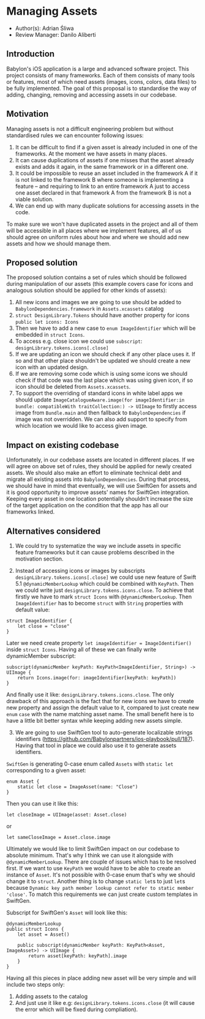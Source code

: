 
# Managing Assets

* Author(s): Adrian Śliwa
* Review Manager: Danilo Aliberti

## Introduction

Babylon's iOS application is a large and advanced software project. This project consists of many frameworks. Each of them consists of many tools or features, most of which need assets (images, icons, colors, data files) to be fully implemented. The goal of this proposal is to standardise the way of adding, changing, removing and accessing assets in our codebase.

## Motivation

Managing assets is not a difficult engineering problem but without standardised rules we can encounter following issues:
1. It can be difficult to find if a given asset is already included in one of the frameworks. At the moment we have assets in many places.
2. It can cause duplications of assets if one misses that the asset already exists and adds it again, in the same framework or in a different one.
3. It could be impossible to reuse an asset included in the framework A if it is not linked to the framework B where someone is implementing a feature – and requiring to link to an entire framework A just to access one asset declared in that framework A from the framework B is not a viable solution.
4. We can end up with many duplicate solutions for accessing assets in the code.

To make sure we won't have duplicated assets in the project and all of them will be accessible in all places where we implement features, all of us should agree on uniform rules about how and where we should add new assets and how we should manage them.


## Proposed solution

The proposed solution contains a set of rules which should be followed during manipulation of our assets (this example covers case for icons and analogous solution should be applied for other kinds of assets):
1. All new icons and images we are going to use should be added to `BabylonDependencies.framework` in `Assets.xcassets` catalog 
2. `struct DesignLibrary.Tokens` should have another property for icons `public let icons: Icons`
3. Then we have to add a new case to `enum ImageIdentifier` which will be embedded in `struct Icons`.
4. To access e.g. close icon we could use `subscript`: `designLibrary.tokens.icons[.close]`
5. If we are updating an icon we should check if any other place uses it. If so and that other place shouldn't be updated we should create a new icon with an updated design.
6. If we are removing some code which is using some icons we should check if that code was the last place which was using given icon, if so icon should be deleted from `Assets.xcassets`.
7. To support the overriding of standard icons in white label apps we should update `ImageCatalogueAware.image(for imageIdentifier:in bundle: compatibleWith traitCollection:) -> UIImage` to firstly access image from `Bundle.main` and then fallback to `BabylonDependencies` if image was not overridden. We can also add support to specify from which location we would like to access given image.

## Impact on existing codebase

Unfortunately, in our codebase assets are located in different places. If we will agree on above set of rules, they should be applied for newly created assets. We should also make an effort to eliminate technical debt and migrate all existing assets into `BabylonDependencies`. During that process, we should have in mind that eventually, we will use SwiftGen for assets and it is good opportunity to improve assets' names for SwiftGen integration. Keeping every asset in one location potentially shouldn’t increase the size of the target application on the condition that the app has all our frameworks linked.

## Alternatives considered

1. We could try to systematize the way we include assets in specific feature frameworks but it can cause problems described in the motivation section.
	
2. Instead of accessing icons or images by subscripts `designLibrary.tokens.icons[.close]` we could use new feature of Swift 5.1 `@dynamicMemberLookup` which could be combined with `KeyPath`. Then we could write just `designLibrary.tokens.icons.close`.
To achieve that firstly we have to mark `struct Icons` with `@dynamicMemberLookup`. Then `ImageIdentifier` has to become `struct` with `String` properties with default value:
```
struct ImageIdentifier {
    let close = "close"
}
```
Later we need create property `let imageIdentifier = ImageIdentifier()` inside `struct Icons`. Having all of these we can finally write dynamicMember subscript:
```
subscript(dynamicMember keyPath: KeyPath<ImageIdentifier, String>) -> UIImage {
    return Icons.image(for: imageIdentifier[keyPath: keyPath])
}
```
And finally use it like: `designLibrary.tokens.icons.close`. The only drawback of this approach is the fact that for new icons we have to create new property and assign the default value to it, compared to just create new `enum` `case` with the name matching asset name. The small benefit here is to have a little bit better syntax while keeping adding new assets simple.

3. We are going to use SwiftGen tool to auto-generate localizable strings identifiers (https://github.com/Babylonpartners/ios-playbook/pull/187). Having that tool in place we could also use it to generate assets identifiers.

`SwiftGen` is generating 0-case enum called `Assets` with `static let` corresponding to a given asset:
```
enum Asset {
    static let close = ImageAsset(name: "Close")
}
```
Then you can use it like this:
```
let closeImage = UIImage(asset: Asset.close) 
```
or 
```
let sameCloseImage = Asset.close.image
```
Ultimately we would like to limit SwiftGen impact on our codebase to absolute minimum. That's why I think we can use it alongside with `@dynamicMemberLookup`. There are couple of issues which has to be resolved first. If we want to use `KeyPath` we would have to be able to create an instance of `Asset`. It's not possible with 0-case enum that's why we should change it to `struct`. Another thing is to change `static let`s to just `let`s because `Dynamic key path member lookup cannot refer to static member 'close'`. To match this requirements we can just create custom templates in SwiftGen.

Subscript for SwiftGen's `Asset` will look like this:
```
@dynamicMemberLookup
public struct Icons {
    let asset = Asset()

    public subscript(dynamicMember keyPath: KeyPath<Asset, ImageAsset>) -> UIImage {
        return asset[keyPath: keyPath].image
    }
}
```

Having all this pieces in place adding new asset will be very simple and will include two steps only:
1. Adding assets to the catalog
2. And just use it like e.g: `designLibrary.tokens.icons.close` (it will cause the error which will be fixed during compliation).

